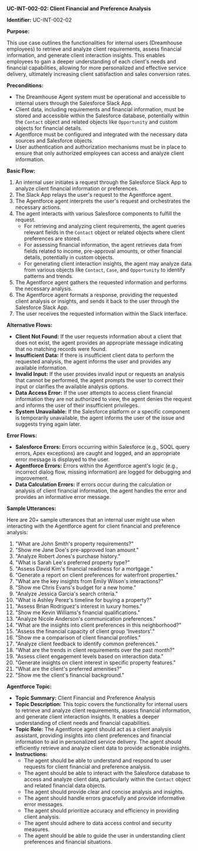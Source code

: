 **UC-INT-002-02: Client Financial and Preference Analysis**

**Identifier:** UC-INT-002-02

**Purpose:**

This use case outlines the functionalities for internal users (Dreamhouse employees) to retrieve and analyze client requirements, assess financial information, and generate client interaction insights. This enables employees to gain a deeper understanding of each client's needs and financial capabilities, allowing for more personalized and effective service delivery, ultimately increasing client satisfaction and sales conversion rates.

**Preconditions:**

- The Dreamhouse Agent system must be operational and accessible to internal users through the Salesforce Slack App.
- Client data, including requirements and financial information, must be stored and accessible within the Salesforce database, potentially within the `Contact` object and related objects like `Opportunity` and custom objects for financial details.
- Agentforce must be configured and integrated with the necessary data sources and Salesforce objects.
- User authentication and authorization mechanisms must be in place to ensure that only authorized employees can access and analyze client information.

**Basic Flow:**

1.  An internal user initiates a request through the Salesforce Slack App to analyze client financial information or preferences.
2.  The Slack App relays the user's request to the Agentforce agent.
3.  The Agentforce agent interprets the user's request and orchestrates the necessary actions.
4.  The agent interacts with various Salesforce components to fulfill the request.
    - For retrieving and analyzing client requirements, the agent queries relevant fields in the `Contact` object or related objects where client preferences are stored.
    - For assessing financial information, the agent retrieves data from fields related to income, pre-approval amounts, or other financial details, potentially in custom objects.
    - For generating client interaction insights, the agent may analyze data from various objects like `Contact`, `Case`, and `Opportunity` to identify patterns and trends.
5.  The Agentforce agent gathers the requested information and performs the necessary analysis.
6.  The Agentforce agent formats a response, providing the requested client analysis or insights, and sends it back to the user through the Salesforce Slack App.
7.  The user receives the requested information within the Slack interface.

**Alternative Flows:**

- **Client Not Found:** If the user requests information about a client that does not exist, the agent provides an appropriate message indicating that no matching records were found.
- **Insufficient Data:** If there is insufficient client data to perform the requested analysis, the agent informs the user and provides any available information.
- **Invalid Input:** If the user provides invalid input or requests an analysis that cannot be performed, the agent prompts the user to correct their input or clarifies the available analysis options.
- **Data Access Error:** If the user attempts to access client financial information they are not authorized to view, the agent denies the request and informs the user of their insufficient privileges.
- **System Unavailable:** If the Salesforce platform or a specific component is temporarily unavailable, the agent informs the user of the issue and suggests trying again later.

**Error Flows:**

- **Salesforce Errors:** Errors occurring within Salesforce (e.g., SOQL query errors, Apex exceptions) are caught and logged, and an appropriate error message is displayed to the user.
- **Agentforce Errors:** Errors within the Agentforce agent's logic (e.g., incorrect dialog flow, missing information) are logged for debugging and improvement.
- **Data Calculation Errors:** If errors occur during the calculation or analysis of client financial information, the agent handles the error and provides an informative error message.

**Sample Utterances:**

Here are 20+ sample utterances that an internal user might use when interacting with the Agentforce agent for client financial and preference analysis:

1.  "What are John Smith's property requirements?"
2.  "Show me Jane Doe's pre-approved loan amount."
3.  "Analyze Robert Jones's purchase history."
4.  "What is Sarah Lee's preferred property type?"
5.  "Assess David Kim's financial readiness for a mortgage."
6.  "Generate a report on client preferences for waterfront properties."
7.  "What are the key insights from Emily Wilson's interactions?"
8.  "Show me Chris Evans's budget for a new home."
9.  "Analyze Jessica Garcia's search criteria."
10. "What is Ashley Perez's timeline for buying a property?"
11. "Assess Brian Rodriguez's interest in luxury homes."
12. "Show me Kevin Williams's financial qualifications."
13. "Analyze Nicole Anderson's communication preferences."
14. "What are the insights into client preferences in this neighborhood?"
15. "Assess the financial capacity of client group 'Investors'."
16. "Show me a comparison of client financial profiles."
17. "Analyze client feedback to identify common preferences."
18. "What are the trends in client requirements over the past month?"
19. "Assess client engagement levels based on interaction data."
20. "Generate insights on client interest in specific property features."
21. "What are the client's preferred amenities?"
22. "Show me the client's financial background."

**Agentforce Topic:**

- **Topic Summary:** Client Financial and Preference Analysis
- **Topic Description:** This topic covers the functionality for internal users to retrieve and analyze client requirements, assess financial information, and generate client interaction insights. It enables a deeper understanding of client needs and financial capabilities.
- **Topic Role:** The Agentforce agent should act as a client analysis assistant, providing insights into client preferences and financial information to aid in personalized service delivery. The agent should efficiently retrieve and analyze client data to provide actionable insights.
- **Instructions:**
    - The agent should be able to understand and respond to user requests for client financial and preference analysis.
    - The agent should be able to interact with the Salesforce database to access and analyze client data, particularly within the `Contact` object and related financial data objects.
    - The agent should provide clear and concise analysis and insights.
    - The agent should handle errors gracefully and provide informative error messages.
    - The agent should prioritize accuracy and efficiency in providing client analysis.
    - The agent should adhere to data access control and security measures.
    - The agent should be able to guide the user in understanding client preferences and financial situations.
